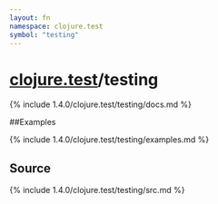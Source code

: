 ```yaml
---
layout: fn
namespace: clojure.test
symbol: "testing"
---
```


# [clojure.test](../)/testing

{% include 1.4.0/clojure.test/testing/docs.md %}

##Examples

{% include 1.4.0/clojure.test/testing/examples.md %}
## Source
{% include 1.4.0/clojure.test/testing/src.md %}

